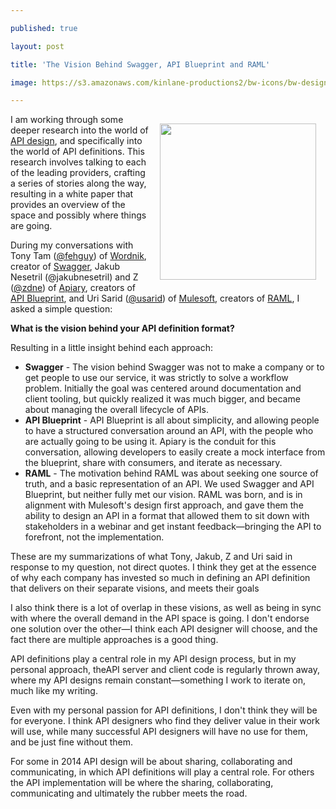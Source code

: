 ---
published: true
layout: post
title: 'The Vision Behind Swagger, API Blueprint and RAML'
image: https://s3.amazonaws.com/kinlane-productions2/bw-icons/bw-design.png
---

<p><img style="padding: 15px;" src="https://s3.amazonaws.com/kinlane-productions2/bw-icons/bw-design.png" alt="" width="250" align="right" />
<p>I am working through some deeper research into the world of <a href="http://design.apievangelist.com">API design</a>, and specifically into the world of API definitions. This research involves talking to each of the leading providers, crafting a series of stories along the way, resulting in a white paper that provides an overview of the space and possibly where things are going.
<p>During my conversations with Tony Tam (<a href="https://twitter.com/fehguy">@fehguy</a>) of <a href="https://www.wordnik.com/">Wordnik</a>, creator of <a href="https://github.com/wordnik/swagger-core">Swagger</a>, Jakub Nesetril (@jakubnesetril) and Z (<a href="https://twitter.com/zdne">@zdne</a>) of <a href="https://apiary.io/">Apiary</a>, creators of <a href="http://apiblueprint.org/">API Blueprint</a>, and Uri Sarid (<a href="https://twitter.com/usarid">@usarid</a>) of <a href="https://www.mulesoft.com/">Mulesoft</a>, creators of <a href="http://raml.org/">RAML</a>, I asked a simple question:
<p><strong>What is the vision behind  your API definition format?</strong>
<p>Resulting in a little insight behind each approach:
<ul class="mainlist">
<li><strong>Swagger</strong> - The vision behind Swagger was not to make a company or to get people to use our service, it was strictly to solve a workflow problem. Initially the goal was centered around documentation and client tooling, but quickly realized it was much bigger, and became about managing the overall lifecycle of APIs.</li>
<li><strong>API Blueprint</strong> - API Blueprint is all about simplicity, and allowing people to have a structured conversation around an API, with the people who are actually going to be using it. Apiary is the conduit for this conversation, allowing developers to easily create a mock interface from the blueprint, share with consumers, and iterate as necessary.</li>
<li><strong>RAML</strong> - The motivation behind RAML was about seeking one source of truth, and a basic representation of an API. We used Swagger and API Blueprint, but neither fully met our vision. RAML was born, and is in alignment with Mulesoft's design first approach, and gave them the ability to design an API in a format that allowed them to sit down with stakeholders in a webinar and get instant feedback&mdash;bringing the API to forefront, not the implementation.</li>
</ul>
<p>These are my summarizations of what Tony, Jakub, Z and Uri said in response to my question, not direct quotes. I think they get at the essence of why each company has invested so much in defining an API definition that delivers on their separate visions, and meets their goals
<p>I also think there is a lot of overlap in these visions, as well as being in sync with where the overall demand in the API space is going. I don't endorse one solution over the other&mdash;I think each API designer will choose, and the fact there are multiple approaches is a good thing.
<p>API definitions play a central role in my API design process, but in my personal approach, theAPI server and client code is regularly thrown away, where my API designs remain constant&mdash;something I work to iterate on, much like my writing.
<p>Even with my personal passion for API definitions, I don't think they will be for everyone. I think API designers who find they deliver value in their work will use, while many successful API designers will have no use for them, and be just fine without them.
<p>For some in 2014 API design will be about sharing, collaborating and communicating, in which API definitions will play a central role. For others the API implementation will be where the sharing, collaborating, communicating and ultimately the rubber meets the road.

